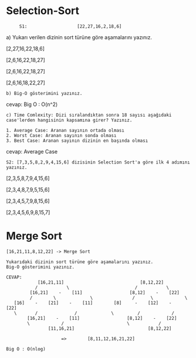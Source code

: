 # Selection-Sort
         S1:                   [22,27,16,2,18,6]
a) Yukarı verilen dizinin sort türüne göre aşamalarını yazınız.

[2,27,16,22,18,6]

[2,6,16,22,18,27]

[2,6,16,22,18,27]

[2,6,16,18,22,27]


```
b) Big-O gösterimini yazınız.
```
cevap: Big O : O(n^2) 

```
c) Time Comlexity: Dizi sıralandıktan sonra 18 sayısı aşağıdaki case'lerden hangisinin kapsamına girer? Yazınız.

1. Average Case: Aranan sayının ortada olması
2. Worst Case: Aranan sayının sonda olması
3. Best Case: Aranan sayının dizinin en başında olması
```
cevap: Average Case

```
S2: [7,3,5,8,2,9,4,15,6] dizisinin Selection Sort'a göre ilk 4 adımını yazınız.
```
[2,3,5,8,7,9,4,15,6]

[2,3,4,8,7,9,5,15,6]

[2,3,4,5,7,9,8,15,6]

[2,3,4,5,6,9,8,15,7]

# Merge Sort
```
[16,21,11,8,12,22] -> Merge Sort

Yukarıdaki dizinin sort türüne göre aşamalarını yazınız.
Big-O gösterimini yazınız.

CEVAP: 
            [16,21,11]                             [8,12,22]
           /           \                         /           \
         [16,21]    -    [11]                  [8,12]    -    [22] 
         /        \             \               /      \            \
   [16]    -    [21]    -    [11]        [8]     -    [12]    -    [22]   
   \       /              /             \         /            /
        [16,21]    -    [11]                  [8,12]    -    [22]
        \            /                        \           /
                [11,16,21]                            [8,12,22]
                                  
                     =>        [8,11,12,16,21,22]

Big O : O(nlog)



